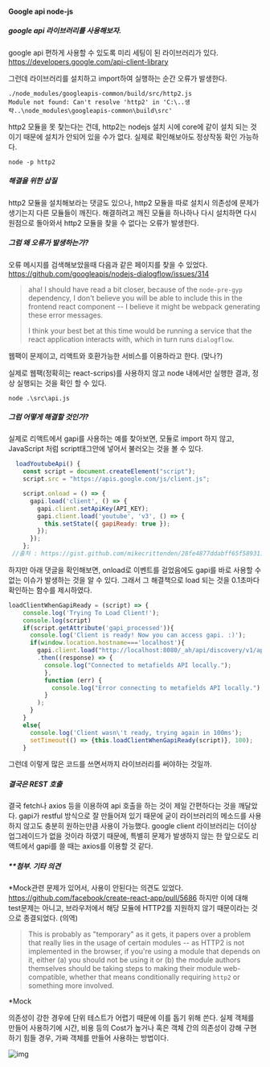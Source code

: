 #### Google api node-js



##### google api 라이브러리를 사용해보자.

google api 편하게 사용할 수 있도록 미리 세팅이 된 라이브러리가 있다.
https://developers.google.com/api-client-library

그런데 라이브러리를 설치하고 import하여 실행하는 순간 오류가 발생한다.

```shell
./node_modules/googleapis-common/build/src/http2.js
Module not found: Can't resolve 'http2' in 'C:\..생략..\node_modules\googleapis-common\build\src'
```

http2 모듈을 못 찾는다는 건데, http2는 nodejs 설치 시에 core에 같이 설치 되는 것이기 때문에  설치가 안되어 있을 수가 없다. 실제로 확인해보아도 정상작동 확인 가능하다.

```shell
node -p http2
```



##### 해결을 위한 삽질

http2 모듈을 설치해보라는 댓글도 있으나, http2 모듈을 따로 설치시 의존성에 문제가 생기는지 다른 모듈들이 깨진다. 해결하려고 깨진 모듈을 하나하나 다시 설치하면 다시 원점으로 돌아와서 http2 모듈을 찾을 수 없다는 오류가 발생한다.



##### 그럼 왜 오류가 발생하는가?

오류 메시지를 검색해보았을때 다음과 같은 페이지를 찾을 수 있었다.
https://github.com/googleapis/nodejs-dialogflow/issues/314

> aha! I should have read a bit closer, because of the `node-pre-gyp` dependency, I don't believe you will be able to include this in the frontend react component -- I believe it might be webpack generating these error messages.
>
> I think your best bet at this time would be running a service that the react application interacts with, which in turn runs `dialogflow`.

웹팩이 문제이고, 리액트와 호환가능한 서비스를 이용하라고 한다. (맞나?)

실제로 웹팩(정확히는 react-scrips)를 사용하지 않고 node 내에서만 실행한 결과, 정상 실행되는 것을 확인 할 수 있다.

```shell
node .\src\api.js
```



##### 그럼 어떻게 해결할 것인가?

실제로 리액트에서 gapi를 사용하는 예를 찾아보면, 모듈로 import 하지 않고, JavaScript 처럼 script태그안에 넣어서 불러오는 것을 볼 수 있다.

```javascript
  loadYoutubeApi() {
    const script = document.createElement("script");
    script.src = "https://apis.google.com/js/client.js";

    script.onload = () => {
      gapi.load('client', () => {
        gapi.client.setApiKey(API_KEY);
        gapi.client.load('youtube', 'v3', () => {
          this.setState({ gapiReady: true });
        });
      });
    };
 //출처 : https://gist.github.com/mikecrittenden/28fe4877ddabff65f589311fd5f8655c 
```

하지만 아래 댓글을 확인해보면, onload로 이벤트를 걸었음에도 gapi를 바로 사용할 수 없는 이슈가 발생하는 것을 알 수 있다. 그래서 그 해결책으로 load 되는 것을 0.1초마다 확인하는 함수를 제시하였다.

```javascript
loadClientWhenGapiReady = (script) => {
    console.log('Trying To Load Client!');
    console.log(script)
    if(script.getAttribute('gapi_processed')){
      console.log('Client is ready! Now you can access gapi. :)');
      if(window.location.hostname==='localhost'){
        gapi.client.load("http://localhost:8080/_ah/api/discovery/v1/apis/metafields/v1/rest")
        .then((response) => {
          console.log("Connected to metafields API locally.");
          },
          function (err) {
            console.log("Error connecting to metafields API locally.");
          }
        );
      }
    }
    else{
      console.log('Client wasn\'t ready, trying again in 100ms');
      setTimeout(() => {this.loadClientWhenGapiReady(script)}, 100);
    }
```

그런데 이렇게 많은 코드를 쓰면서까지 라이브러리를 써야하는 것일까.



##### 결국은 REST 호출

결국 fetch나 axios 등을 이용하여 api 호출을 하는 것이 제일 간편하다는 것을 깨달았다.  gapi가 restful 방식으로 잘 만들어져 있기 때문에 굳이 라이브러리의 메소드를 사용하지 않고도 충분히 원하는만큼 사용이 가능했다. google client 라이브러리는 더이상 업그레이드가 없을 것이라 하였기 때문에, 특별히 문제가 발생하지 않는 한 앞으로도 리액트에서 gapi를 쓸 때는 axios를 이용할 것 같다. 



##### **첨부. 기타 의견

*Mock관련 문제가 있어서, 사용이 안된다는 의견도 있었다.
https://github.com/facebook/create-react-app/pull/5686
하지만 이에 대해 test문제는 아니고, 브라우저에서 해당 모듈에 HTTP2를 지원하지 않기 때문이라는 것으로 종결되었다. (의역)

> This is probably as "temporary" as it gets, it papers over a problem that really lies in the usage of certain modules -- as HTTP2 is not implemented in the browser, if you're using a module that depends on it, either (a) you should not be using it or (b) the module authors themselves should be taking steps to making their module web-compatible, whether that means conditionally requiring `http2` or something more involved.



*Mock

의존성이 강한 경우에 단위 테스트가 어렵기 때문에 이를 돕기 위해 쓴다.
실제 객체를 만들어 사용하기에 시간, 비용 등의 Cost가 높거나 혹은 객체 간의 의존성이 강해 구현하기 힘들 경우, 가짜 객체를 만들어 사용하는 방법이다.

<img src="https://k.kakaocdn.net/dn/0jefm/btqwO7gyMd4/mkwx6tsab9MzVKfi5B9tVK/img.png" alt="img" />



